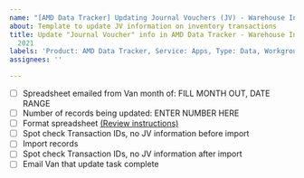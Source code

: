```yaml
---
name: "[AMD Data Tracker] Updating Journal Vouchers (JV) - Warehouse Inventory"
about: Template to update JV information on inventory transactions
title: Update "Journal Voucher" info in AMD Data Tracker - Warehouse Inventory- MONTH
  2021
labels: 'Product: AMD Data Tracker, Service: Apps, Type: Data, Workgroup: Finance'
assignees: ''

---
```


- [ ] Spreadsheet emailed from Van month of: FILL MONTH OUT, DATE RANGE
- [ ] Number of records being updated: ENTER NUMBER HERE
- [ ] Format spreadsheet [(Review instructions)](https://atd-dts.gitbook.io/atd-knack-operations/warehouse-inventory-updating-journal-vouchers-jv-information)
- [ ] Spot check Transaction IDs, no JV information before import
- [ ] Import records
- [ ] Spot check Transaction IDs, no JV information after import
- [ ] Email Van that update task complete
